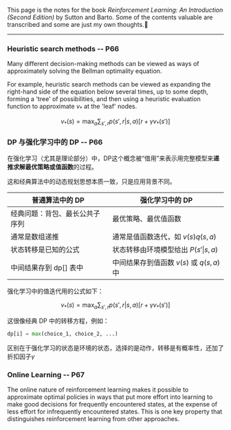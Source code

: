 This page is the notes for the book *Reinforcement Learning: An Introduction (Second Edition)* by Sutton and Barto. Some of the contents valuable are transcribed and some are just my own thoughts.🧐

---

### Heuristic search methods -- P66

Many different decision-making methods can be viewed as ways of approximately solving the Bellman optimality equation.

For example, heuristic search methods can be viewed as expanding the right-hand side of the equation below several times, up to some depth, forming a 'tree' of possibilities, and then using a heuristic evaluation function to approximate $v_*$ at the 'leaf' nodes.

$$
v_*(s) = \max_a \sum_{s',r}p(s',r|s,a)\left[ r + \gamma v_*(s') \right]
$$



### DP 与强化学习中的 DP -- P66
在强化学习（尤其是理论部分）中，DP这个概念被“借用”来表示用完整模型来**递推求解最优策略或值函数**的过程。

这和经典算法中的动态规划思想本质一致，只是应用背景不同。

| 普通算法中的 DP         | 强化学习中的 DP                           |
|--------------------------|--------------------------------------------|
| 经典问题：背包、最长公共子序列   | 最优策略、最优值函数                       |
| 通常是数组递推           | 通常是值函数迭代，如 $v(s)$$q(s,a)$|
| 状态转移是已知的公式     | 状态转移由环境模型给出 $P(s'\|s,a)$   |
| 中间结果存到 dp[] 表中   | 中间结果存到值函数 $v(s)$ 或 $q(s,a)$ 中|


强化学习中的值迭代用的公式如下：

$$
v_*(s) = \max_a \sum_{s',r}p(s',r|s,a)\left[ r + \gamma v_*(s') \right]
$$

这很像经典 DP 中的转移方程，例如：

```python
dp[i] = max(choice_1, choice_2, ...)
```
区别在于强化学习的状态是环境的状态，选择的是动作，转移是有概率性，还加了折扣因子$\gamma$



### Online Learning -- P67

The online nature of reinforcement learning makes it possible to approximate optimal policies in ways that put more effort into learning to make good decisions for frequently encountered states, at the expense of less effort for infrequently encountered states. This is one key property that distinguishes reinforcement learning from other approaches.

